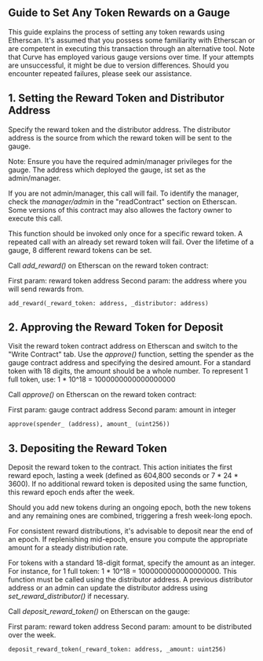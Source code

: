 ## Guide to Set Any Token Rewards on a Gauge

This guide explains the process of setting any token rewards using Etherscan. It's assumed that you possess some familiarity with Etherscan or are competent in executing this transaction through an alternative tool. Note that Curve has employed various gauge versions over time. If your attempts are unsuccessful, it might be due to version differences. Should you encounter repeated failures, please seek our assistance.


## 1. Setting the Reward Token and Distributor Address

Specify the reward token and the distributor address. The distributor address is the source from which the reward token will be sent to the gauge. 

Note: Ensure you have the required admin/manager privileges for the gauge. The address which deployed the gauge, ist set as the admin/manager.

If you are not admin/manager, this call will fail. To identify the manager, check the *manager/admin* in the "readContract" section on Etherscan. Some versions of this contract may also allowes the factory owner to execute this call.

This function should be invoked only once for a specific reward token. A repeated call with an already set reward token will fail. Over the lifetime of a gauge, 8 different reward tokens can be set. 

Call *add_reward()* on Etherscan on the reward token contract:

First param: reward token address
Second param: the address where you will send rewards from.

```
add_reward(_reward_token: address, _distributor: address)
```

## 2. Approving the Reward Token for Deposit

Visit the reward token contract address on Etherscan and switch to the "Write Contract" tab. Use the *approve()* function, setting the spender as the gauge contract address and specifying the desired amount. For a standard token with 18 digits, the amount should be a whole number. To represent 1 full token, use: 1 * 10^18 = 1000000000000000000

Call *approve()* on Etherscan on the reward token contract:


First param: gauge contract address
Second param: amount in integer

```
approve(spender_ (address), amount_ (uint256))
```

## 3. Depositing the Reward Token

Deposit the reward token to the contract. This action initiates the first reward epoch, lasting a week (defined as 604,800 seconds or 7 * 24 * 3600). If no additional reward token is deposited using the same function, this reward epoch ends after the week.

Should you add new tokens during an ongoing epoch, both the new tokens and any remaining ones are combined, triggering a fresh week-long epoch.

For consistent reward distributions, it's advisable to deposit near the end of an epoch. If replenishing mid-epoch, ensure you compute the appropriate amount for a steady distribution rate.


For tokens with a standard 18-digit format, specify the amount as an integer. For instance, for 1 full token: 1 * 10^18 = 1000000000000000000. This function must be called using the distributor address. A previous distributor address or an admin can update the distributor address using *set_reward_distributor()* if necessary.


Call *deposit_reward_token()* on Etherscan on the gauge:

First param: reward token address
Second param: amount to be distributed over the week.

```
deposit_reward_token(_reward_token: address, _amount: uint256)
```
